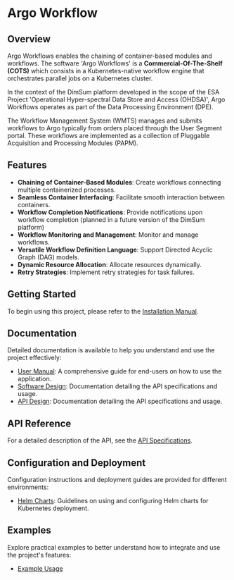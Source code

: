 # Argo Workflow

## Overview

Argo Workflows enables the chaining of container-based modules and workflows. The software 'Argo Workflows' is a **Commercial-Of-The-Shelf (COTS)** which consists in a Kubernetes-native workflow engine that orchestrates parallel jobs on a Kubernetes cluster. 

In the context of the DimSum platform developed in the scope of the ESA Project 'Operational Hyper-spectral Data Store and Access (OHDSA)', Argo Workflows operates as part of the Data Processing Environment (DPE). 

The Workflow Management System (WMTS) manages and submits workflows to Argo typically from orders placed through the User Segment portal. These workflows are implemented as a collection of Pluggable Acquisition and Processing Modules (PAPM).

## Features

- **Chaining of Container-Based Modules**: Create workflows connecting multiple containerized processes.
- **Seamless Container Interfacing**: Facilitate smooth interaction between containers.
- **Workflow Completion Notifications**: Provide notifications upon workflow completion (planned in a future version of the DimSum platform)
- **Workflow Monitoring and Management**: Monitor and manage workflows.
- **Versatile Workflow Definition Language**: Support Directed Acyclic Graph (DAG) models.
- **Dynamic Resource Allocation**: Allocate resources dynamically.
- **Retry Strategies**: Implement retry strategies for task failures.


## Getting Started

To begin using this project, please refer to the [Installation Manual](./docs/installation_manual.md).

## Documentation

Detailed documentation is available to help you understand and use the project effectively:

- [User Manual](./user_manual.md): A comprehensive guide for end-users on how to use the application.
- [Software Design](./design/sw_design.md): Documentation detailing the API specifications and usage.
- [API Design](./design/rest_api_design.md): Documentation detailing the API specifications and usage.

## API Reference

For a detailed description of the API, see the [API Specifications](design/rest_api_spec.yaml).

## Configuration and Deployment

Configuration instructions and deployment guides are provided for different environments:

- [Helm Charts](./helm_charts.md): Guidelines on using and configuring Helm charts for Kubernetes deployment.

## Examples

Explore practical examples to better understand how to integrate and use the project's features:

- [Example Usage](./examples.md)

